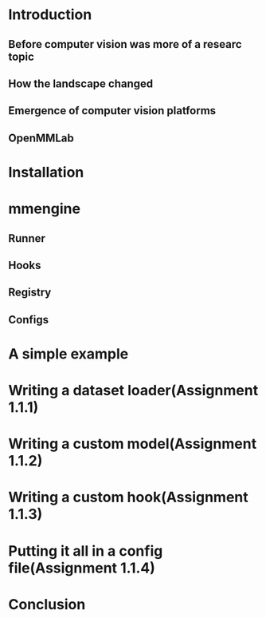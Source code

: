 # Introduction

## Before computer vision was more of a researc topic

## How the landscape changed

## Emergence of computer vision platforms

## OpenMMLab

# Installation

# mmengine

## Runner

## Hooks

## Registry

## Configs

# A simple example

# Writing a dataset loader(Assignment 1.1.1)

# Writing a custom model(Assignment 1.1.2)

# Writing a custom hook(Assignment 1.1.3)

# Putting it all in a config file(Assignment 1.1.4)


# Conclusion


